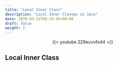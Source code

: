 ```yaml
---
title: "Local Inner Class"
description: "Local Inner Classes in Java"
date: 2020-03-22T00:34:56+09:00
draft: false
weight: 2
---
```



<div class="video-box" style="text-align: center;">
    {{< youtube 2Z6euvvfo44 >}}
</div>


## Local Inner Class
<div class="medium-box">
    <script src="https://gist.github.com/DavidMarciel/f9e3d5940c318c873337db009d71e9cb.js"></script>
</div>
